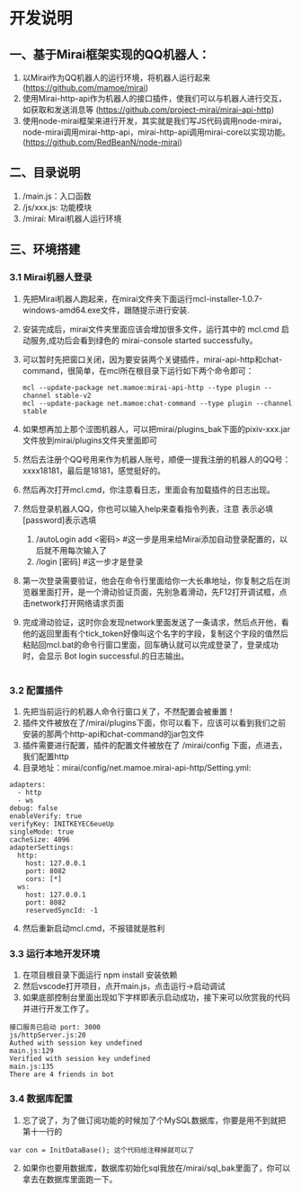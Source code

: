 # 开发说明
## 一、基于Mirai框架实现的QQ机器人：
1. 以Mirai作为QQ机器人的运行环境，将机器人运行起来 (https://github.com/mamoe/mirai)
2. 使用Mirai-http-api作为机器人的接口插件，使我们可以与机器人进行交互，如获取和发送消息等 (https://github.com/project-mirai/mirai-api-http)
3. 使用node-mirai框架来进行开发，其实就是我们写JS代码调用node-mirai，node-mirai调用mirai-http-api，mirai-http-api调用mirai-core以实现功能。(https://github.com/RedBeanN/node-mirai)

## 二、目录说明
1. /main.js：入口函数
2. /js/xxx.js: 功能模块
3. /mirai: Mirai机器人运行环境

## 三、环境搭建
### 3.1 Mirai机器人登录

1. 先把Mirai机器人跑起来，在mirai文件夹下面运行mcl-installer-1.0.7-windows-amd64.exe文件，跟随提示进行安装.
2. 安装完成后，mirai文件夹里面应该会增加很多文件，运行其中的 mcl.cmd 启动服务,成功后会看到绿色的 mirai-console started successfully。
3. 可以暂时先把窗口关闭，因为要安装两个关键插件，mirai-api-http和chat-command，很简单，在mcl所在根目录下运行如下两个命令即可：
   
   ```
   mcl --update-package net.mamoe:mirai-api-http --type plugin --channel stable-v2
   mcl --update-package net.mamoe:chat-command --type plugin --channel stable
   ```
4. 如果想再加上那个涩图机器人，可以把mirai/plugins_bak下面的pixiv-xxx.jar文件放到mirai/plugins文件夹里面即可
5. 然后去注册个QQ号用来作为机器人账号，顺便一提我注册的机器人的QQ号：xxxx18181，最后是18181，感觉挺好的。
6. 然后再次打开mcl.cmd，你注意看日志，里面会有加载插件的日志出现。
7. 然后登录机器人QQ，你也可以输入help来查看指令列表，注意 <qq>表示必填 [password]表示选填
   1. /autoLogin add <qq> <密码> #这一步是用来给Mirai添加自动登录配置的，以后就不用每次输入了
   2. /login <qq> [密码] #这一步才是登录
8. 第一次登录需要验证，他会在命令行里面给你一大长串地址，你复制之后在浏览器里面打开，是一个滑动验证页面，先别急着滑动，先F12打开调试框，点击network打开网络请求页面
9. 完成滑动验证，这时你会发现network里面发送了一条请求，然后点开他，看他的返回里面有个tick_token好像叫这个名字的字段，复制这个字段的值然后粘贴回mcl.bat的命令行窗口里面，回车确认就可以完成登录了，登录成功时，会显示 Bot login successful.的日志输出。
#
### 3.2 配置插件
1. 先把当前运行的机器人命令行窗口关了，不然配置会被重置！
2. 插件文件被放在了/mirai/plugins下面，你可以看下，应该可以看到我们之前安装的那两个http-api和chat-command的jar包文件
3. 插件需要进行配置，插件的配置文件被放在了 /mirai/config 下面，点进去，我们配置http
4. 目录地址：mirai/config/net.mamoe.mirai-api-http/Setting.yml:
```
adapters: 
  - http
  - ws
debug: false
enableVerify: true
verifyKey: INITKEYEC6eueUp
singleMode: true
cacheSize: 4096
adapterSettings: 
  http:
    host: 127.0.0.1
    port: 8082
    cors: [*]  
  ws:
    host: 127.0.0.1
    port: 8082
    reservedSyncId: -1
```
4. 然后重新启动mcl.cmd，不报错就是胜利

### 3.3 运行本地开发环境
1. 在项目根目录下面运行 npm install 安装依赖
2. 然后vscode打开项目，点开main.js，点击运行->启动调试
3. 如果底部控制台里面出现如下字样即表示启动成功，接下来可以欣赏我的代码并进行开发工作了。
```
接口服务已启动 port: 3000
js/httpServer.js:20
Authed with session key undefined
main.js:129
Verified with session key undefined
main.js:135
There are 4 friends in bot
```

### 3.4 数据库配置
1. 忘了说了，为了做订阅功能的时候加了个MySQL数据库，你要是用不到就把第十一行的
```
var con = InitDataBase(); 这个代码给注释掉就可以了
```
2. 如果你也要用数据库，数据库初始化sql我放在/mirai/sql_bak里面了，你可以拿去在数据库里面跑一下。